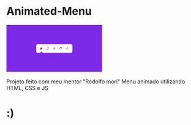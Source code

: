 # Animated-Menu

<img src="./imgMenuAnimado.png" width="250px" alt="menu animado">

Projeto feito com meu mentor "Rodolfo mori" Menu animado utilizando HTML, CSS e JS

# :)
